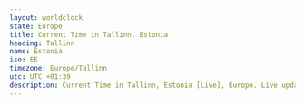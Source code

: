 ```yaml
---
layout: worldclock
state: Europe
title: Current Time in Tallinn, Estonia
heading: Tallinn
name: Estonia
iso: EE
timezone: Europe/Tallinn
utc: UTC +01:39
description: Current Time in Tallinn, Estonia [Live], Europe. Live update now time in Tallinn, timezone Europe/Tallinn, UTC +01:39, Country ISO code & Current Local Time.
---
```


